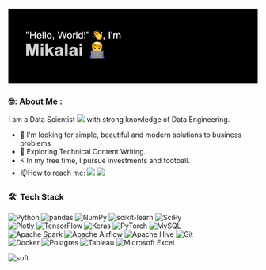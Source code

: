 ![Image alt](https://github.com/MikalaiRozum/MikalaiRozum/blob/main/header.png)
### 🤓: About Me :
I am a Data Scientist <img src="https://media.giphy.com/media/WUlplcMpOCEmTGBtBW/giphy.gif" width="30"> with strong knowledge of Data Engineering.
- :telescope: I'm looking for simple, beautiful and modern solutions to business problems
- :seedling: Exploring Technical Content Writing.
- :zap: In my free time, I pursue investments and football.
- :mailbox:How to reach me:  <a href="https://linkedin.com/in/mikalai-rozum-b6b068235"><img src="https://img.shields.io/badge/-mikalai.rozum-0077B5?style=flat&logo=Linkedin&logoColor=white"/></a>
<a href="mikalai.rozum@gmail.com"><img src="https://img.shields.io/badge/-mikalai.rozum@gmail.com-D14836?style=flat&logo=Gmail&logoColor=white"/></a>


### 🛠 &nbsp;Tech Stack
![Python](https://img.shields.io/static/v1?style=for-the-badge&message=Python&color=3776AB&logo=Python&logoColor=FFFFFF&label=)
![pandas](https://img.shields.io/static/v1?style=for-the-badge&message=pandas&color=150458&logo=pandas&logoColor=FFFFFF&label=)
![NumPy](https://img.shields.io/static/v1?style=for-the-badge&message=NumPy&color=013243&logo=NumPy&logoColor=FFFFFF&label=)
![scikit-learn](https://img.shields.io/badge/scikit--learn-%23F7931E.svg?style=for-the-badge&logo=scikit-learn&logoColor=white)
![SciPy](https://img.shields.io/badge/SciPy-%230C55A5.svg?style=for-the-badge&logo=scipy&logoColor=%white)\
![Plotly](https://img.shields.io/badge/Plotly-%233F4F75.svg?style=for-the-badge&logo=plotly&logoColor=white)
![TensorFlow](https://img.shields.io/badge/TensorFlow-%23FF6F00.svg?style=for-the-badge&logo=TensorFlow&logoColor=white)
![Keras](https://img.shields.io/badge/Keras-%23D00000.svg?style=for-the-badge&logo=Keras&logoColor=white)
![PyTorch](https://img.shields.io/badge/PyTorch-%23EE4C2C.svg?style=for-the-badge&logo=PyTorch&logoColor=white)
![MySQL](https://img.shields.io/badge/mysql-%2300f.svg?style=for-the-badge&logo=mysql&logoColor=white)\
![Apache Spark](https://img.shields.io/static/v1?style=for-the-badge&message=Apache+Spark&color=E25A1C&logo=Apache+Spark&logoColor=FFFFFF&label=)
![Apache Airflow](https://img.shields.io/static/v1?style=for-the-badge&message=Apache+Airflow&color=017CEE&logo=Apache+Airflow&logoColor=FFFFFF&label=)
![Apache Hive](https://img.shields.io/static/v1?style=for-the-badge&message=Apache+Hive&color=222222&logo=Apache+Hive&logoColor=FDEE21&label=)
![Git](https://img.shields.io/static/v1?style=for-the-badge&message=Git&color=F05032&logo=Git&logoColor=FFFFFF&label=)\
![Docker](https://img.shields.io/static/v1?style=for-the-badge&message=Docker&color=2496ED&logo=Docker&logoColor=FFFFFF&label=)
![Postgres](https://img.shields.io/badge/postgres-%23316192.svg?style=for-the-badge&logo=postgresql&logoColor=white)
![Tableau](https://img.shields.io/static/v1?style=for-the-badge&message=Tableau&color=E97627&logo=Tableau&logoColor=FFFFFF&label=)
![Microsoft Excel](https://img.shields.io/static/v1?style=for-the-badge&message=Microsoft+Excel&color=217346&logo=Microsoft+Excel&logoColor=FFFFFF&label=)

![soft](https://capsule-render.vercel.app/api?type=soft&color=gradient&text=Come%20again!&fontSize=40&animation=twinkling)
